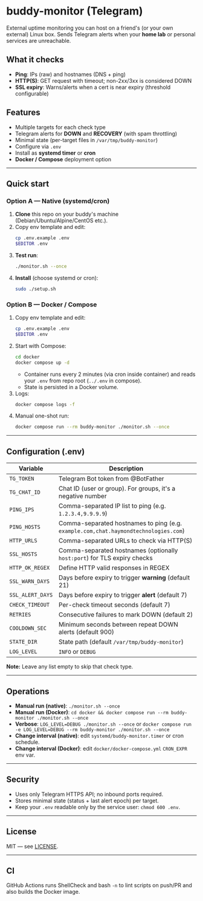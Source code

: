 # buddy-monitor (Telegram)

External uptime monitoring you can host on a friend's (or your own external) Linux box. Sends Telegram alerts when your **home lab** or personal services are unreachable.

## What it checks
- **Ping**: IPs (raw) and hostnames (DNS + ping)
- **HTTP(S)**: GET request with timeout; non-2xx/3xx is considered DOWN
- **SSL expiry**: Warns/alerts when a cert is near expiry (threshold configurable)

## Features
- Multiple targets for each check type
- Telegram alerts for **DOWN** and **RECOVERY** (with spam throttling)
- Minimal state (per-target files in `/var/tmp/buddy-monitor`)
- Configure via `.env`
- Install as **systemd timer** or **cron**
- **Docker / Compose** deployment option

---

## Quick start

### Option A — Native (systemd/cron)
1. **Clone** this repo on your buddy's machine (Debian/Ubuntu/Alpine/CentOS etc.).
2. Copy env template and edit:
   ```bash
   cp .env.example .env
   $EDITOR .env
   ```
3. **Test run**:
   ```bash
   ./monitor.sh --once
   ```
4. **Install** (choose systemd or cron):
   ```bash
   sudo ./setup.sh
   ```

### Option B — Docker / Compose
1. Copy env template and edit:
   ```bash
   cp .env.example .env
   $EDITOR .env
   ```
2. Start with Compose:
   ```bash
   cd docker
   docker compose up -d
   ```
   - Container runs every 2 minutes (via cron inside container) and reads your `.env` from repo root (`../.env` in compose).
   - State is persisted in a Docker volume.
3. Logs:
   ```bash
   docker compose logs -f
   ```
4. Manual one-shot run:
   ```bash
   docker compose run --rm buddy-monitor ./monitor.sh --once
   ```

---

## Configuration (.env)

| Variable | Description |
|---|---|
| `TG_TOKEN` | Telegram Bot token from @BotFather |
| `TG_CHAT_ID` | Chat ID (user or group). For groups, it's a negative number |
| `PING_IPS` | Comma-separated IP list to ping (e.g. `1.2.3.4,9.9.9.9`) |
| `PING_HOSTS` | Comma-separated hostnames to ping (e.g. `example.com,chat.haymondtechnologies.com`) |
| `HTTP_URLS` | Comma-separated URLs to check via HTTP(S) |
| `SSL_HOSTS` | Comma-separated hostnames (optionally `host:port`) for TLS expiry checks |
| `HTTP_OK_REGEX` | Define HTTP valid responses in REGEX |
| `SSL_WARN_DAYS` | Days before expiry to trigger **warning** (default 21) |
| `SSL_ALERT_DAYS` | Days before expiry to trigger **alert** (default 7) |
| `CHECK_TIMEOUT` | Per-check timeout seconds (default 7) |
| `RETRIES` | Consecutive failures to mark DOWN (default 2) |
| `COOLDOWN_SEC` | Minimum seconds between repeat DOWN alerts (default 900) |
| `STATE_DIR` | State path (default `/var/tmp/buddy-monitor`) |
| `LOG_LEVEL` | `INFO` or `DEBUG` |

**Note:** Leave any list empty to skip that check type.

---

## Operations

- **Manual run (native)**: `./monitor.sh --once`
- **Manual run (Docker)**: `cd docker && docker compose run --rm buddy-monitor ./monitor.sh --once`
- **Verbose**: `LOG_LEVEL=DEBUG ./monitor.sh --once` or `docker compose run -e LOG_LEVEL=DEBUG --rm buddy-monitor ./monitor.sh --once`
- **Change interval (native)**: edit `systemd/buddy-monitor.timer` or cron schedule.
- **Change interval (Docker)**: edit `docker/docker-compose.yml` `CRON_EXPR` env var.

---

## Security
- Uses only Telegram HTTPS API; no inbound ports required.
- Stores minimal state (status + last alert epoch) per target.
- Keep your `.env` readable only by the service user: `chmod 600 .env`.

---

## License
MIT — see [LICENSE](LICENSE).

---

## CI
GitHub Actions runs ShellCheck and bash `-n` to lint scripts on push/PR and also builds the Docker image.
